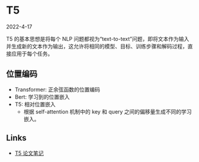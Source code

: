 # T5

2022-4-17

T5 的基本思想是将每个 NLP 问题都视为“text-to-text”问题，即将文本作为输入并生成新的文本作为输出，这允许将相同的模型、目标、训练步骤和解码过程，直接应用于每个任务。

## 位置编码

- Transformer: 正余弦函数的位置编码
- Bert: 学习到的位置嵌入
- T5: 相对位置嵌入
  - 根据 self-attention 机制中的 key 和 query 之间的偏移量生成不同的学习嵌入。

## Links

- [T5 论文笔记](https://blog.codescv.com/t5-paper-read.html)